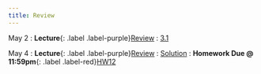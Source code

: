 ```yaml
---
title: Review
---
```


May 2
: **Lecture**{: .label .label-purple}[Review](#)
  : [3.1](#)

May 4
: **Lecture**{: .label .label-purple}[Review](#)
  : [Solution](#)
: **Homework Due @ 11:59pm**{: .label .label-red}[HW12](#)